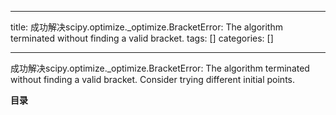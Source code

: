 
--- 
title:  成功解决scipy.optimize._optimize.BracketError: The algorithm terminated without finding a valid bracket. 
tags: []
categories: [] 

---
成功解决scipy.optimize._optimize.BracketError: The algorithm terminated without finding a valid bracket. Consider trying different initial points.







**目录**








